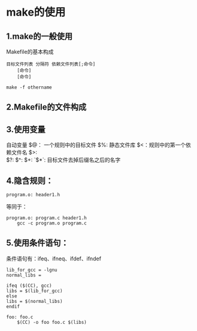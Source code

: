 # make的使用

## 1.make的一般使用

Makefile的基本构成
```
目标文件列表 分隔符 依赖文件列表[;命令]
	[命令]
	[命令]
```

```
make -f othername
```

## 2.Makefile的文件构成

## 3.使用变量

自动变量
$@： 一个规则中的目标文件
$%: 静态文件库
$<：规则中的第一个依赖文件名
$>:  
$?:
$^:
$+:
`$*`: 目标文件去掉后缀名之后的名字



## 4.隐含规则：

```
program.o: header1.h
```
等同于：
```
program.o: program.c header1.h
	gcc -c program.o program.c
```

## 5.使用条件语句：

条件语句有：ifeq、ifneq、ifdef、ifndef

```
lib_for_gcc = -lgnu
normal_libs = 

ifeq ($(CC), gcc)
libs = $(lib_for_gcc)
else
libs = $(normal_libs)
endif

foo: foo.c
	$(CC) -o foo foo.c $(libs)
```


















